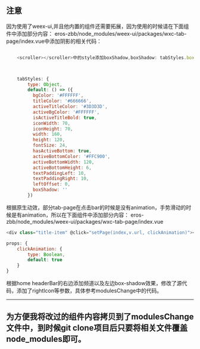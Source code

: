 ## 注意

因为使用了weex-ui,并且他内置的组件还需要拓展，因为使用的时候请在下面组件中添加部分内容：
eros-zbb/node_modules/weex-ui/packages/wxc-tab-page/index.vue中添加阴影的相关代码：

```js

    <scroller></scroller>中的style添加boxShadow,boxShadow: tabStyles.boxShadow



    tabStyles: {
        type: Object,
        default: () => ({
          bgColor: '#FFFFFF',
          titleColor: '#666666',
          activeTitleColor: '#3D3D3D',
          activeBgColor: '#FFFFFF',
          isActiveTitleBold: true,
          iconWidth: 70,
          iconHeight: 70,
          width: 160,
          height: 120,
          fontSize: 24,
          hasActiveBottom: true,
          activeBottomColor: '#FFC900',
          activeBottomWidth: 120,
          activeBottomHeight: 6,
          textPaddingLeft: 10,
          textPaddingRight: 10,
          leftOffset: 0,
          boxShadow: ''
        })

```

根据原生动效，部分tab-page在点击bar的时候是没有animation，手势滑动的时候是有animation，所以在下面组件中添加部分内容：
eros-zbb/node_modules/weex-ui/packages/wxc-tab-page/index.vue

```js
<div class="title-item" @click="setPage(index,v.url, clickAnimation)"></div>

props: {
    clickAnimation: {
        type: Boolean,
        default: true
    }
}
```

根据home headerBar的右边添加频道以及左边box-shadow效果，修改了源代码，添加了rightIcon等参数，具体参考modulesChange中的代码。

---

## 为方便我将改过的组件内容拷贝到了modulesChange文件中，到时候git clone项目后只要将相关文件覆盖node_modules即可。
